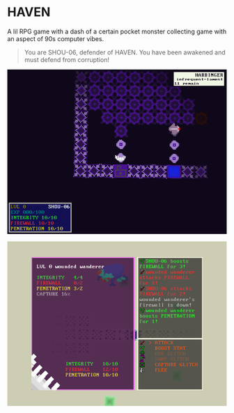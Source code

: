 # HAVEN
A lil RPG game with a dash of a certain pocket monster collecting game with an aspect of 90s computer vibes.

> You are SHOU-06, defender of HAVEN. You have been awakened and must defend from corruption!

![something you won't ever see](haven-001.png)

![combat](haven-002.png)